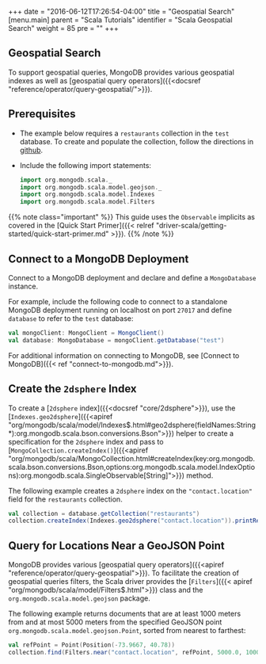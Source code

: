 +++
date = "2016-06-12T17:26:54-04:00"
title = "Geospatial Search"
[menu.main]
parent = "Scala Tutorials"
identifier = "Scala Geospatial Search"
weight = 85
pre = "<i class='fa'></i>"
+++

## Geospatial Search

To support geospatial queries, MongoDB provides various geospatial indexes as well as [geospatial query operators]({{<docsref "reference/operator/query-geospatial/">}}).

## Prerequisites

- The example below requires a ``restaurants`` collection in the ``test`` database. To create and populate the collection, follow the directions in [github](https://github.com/mongodb/docs-assets/tree/drivers).

- Include the following import statements:

     ```scala
     import org.mongodb.scala._
     import org.mongodb.scala.model.geojson._
     import org.mongodb.scala.model.Indexes
     import org.mongodb.scala.model.Filters
     ```
{{% note class="important" %}}
This guide uses the `Observable` implicits as covered in the [Quick Start Primer]({{< relref "driver-scala/getting-started/quick-start-primer.md" >}}).
{{% /note %}}

## Connect to a MongoDB Deployment

Connect to a MongoDB deployment and declare and define a `MongoDatabase` instance.

For example, include the following code to connect to a standalone MongoDB deployment running on localhost on port `27017` and define `database` to refer to the `test` database:

```scala
val mongoClient: MongoClient = MongoClient()
val database: MongoDatabase = mongoClient.getDatabase("test")
```

For additional information on connecting to MongoDB, see [Connect to MongoDB]({{< ref "connect-to-mongodb.md">}}).

## Create the `2dsphere` Index

To create a [`2dsphere` index]({{<docsref "core/2dsphere">}}), use the [`Indexes.geo2dsphere`]({{<apiref "org/mongodb/scala/model/Indexes$.html#geo2dsphere(fieldNames:String*):org.mongodb.scala.bson.conversions.Bson">}})
helper to create a specification for the `2dsphere` index and pass to [`MongoCollection.createIndex()`]({{<apiref "org/mongodb/scala/MongoCollection.html#createIndex(key:org.mongodb.scala.bson.conversions.Bson,options:org.mongodb.scala.model.IndexOptions):org.mongodb.scala.SingleObservable[String]">}}) method.

The following example creates a `2dsphere` index on the `"contact.location"` field for the `restaurants` collection.

```scala
val collection = database.getCollection("restaurants")
collection.createIndex(Indexes.geo2dsphere("contact.location")).printResults()
```

## Query for Locations Near a GeoJSON Point

MongoDB provides various [geospatial query operators]({{<apiref "reference/operator/query-geospatial">}}). To facilitate the creation of geospatial queries filters, the Scala driver provides the [`Filters`]({{< apiref "org/mongodb/scala/model/Filters$.html">}}) class and the ``org.mongodb.scala.model.geojson`` package.

The following example returns documents that are at least 1000 meters from and at most 5000 meters from the specified GeoJSON point ``org.mongodb.scala.model.geojson.Point``, sorted from nearest to farthest:

```scala
val refPoint = Point(Position(-73.9667, 40.78))
collection.find(Filters.near("contact.location", refPoint, 5000.0, 1000.0)).printResults()
```
